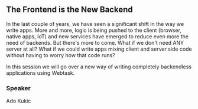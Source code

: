 ## The Frontend is the New Backend
In the last couple of years, we have seen a significant shift in the way we write apps. More and more, logic is being pushed to the client (browser, native apps, IoT) and new services have emerged to reduce even more the need of backends. But there's more to come. What if we don't need ANY server at all? What if we could write apps mixing client and server side code without having to worry how that code runs? 

 In this session we will go over a new way of writing completely backendless applications using Webtask.

 ### Speaker
Ado Kukic
